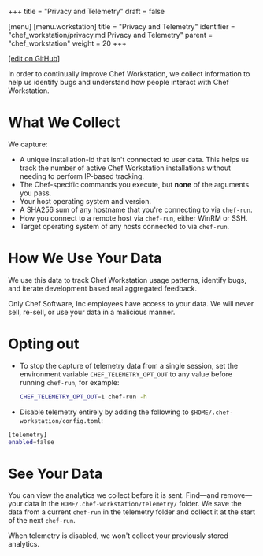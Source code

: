 +++
title = "Privacy and Telemetry"
draft = false

[menu]
  [menu.workstation]
    title = "Privacy and Telemetry"
    identifier = "chef_workstation/privacy.md Privacy and Telemetry"
    parent = "chef_workstation"
    weight = 20
+++

[\[edit on GitHub\]](https://github.com/chef/chef-workstation/blob/master/www/content/workstation/privacy.md)

In order to continually improve Chef Workstation, we collect information to help us identify bugs and understand how people interact with Chef Workstation.

What We Collect
===============

We capture:

* A unique installation-id that isn't connected to user data. This helps us track the number of active Chef Workstation installations without needing to perform IP-based tracking.
* The Chef-specific commands you execute, but **none** of the arguments you pass.
* Your host operating system and version.
* A SHA256 sum of any hostname that you're connecting to via `chef-run`.
* How you connect to a remote host via `chef-run`, either WinRM or SSH.
* Target operating system of any hosts connected to via `chef-run`.

How We Use Your Data
====================

We use this data to track Chef Workstation usage patterns, identify bugs, and iterate development based real aggregated feedback.

Only Chef Software, Inc employees have access to your data.
We will never sell, re-sell, or use your data in a malicious manner.

Opting out
==========

* To stop the capture of telemetry data from a single session, set the environment variable `CHEF_TELEMETRY_OPT_OUT` to any value before running `chef-run`, for example:

  ```bash
  CHEF_TELEMETRY_OPT_OUT=1 chef-run -h
  ```

* Disable telemetry entirely by adding the following to `$HOME/.chef-workstation/config.toml`:

```bash
[telemetry]
enabled=false
```

See Your Data
=============

You can view the analytics we collect before it is sent.
Find&#8212;and remove&#8212;your data in the `HOME/.chef-workstation/telemetry/` folder.
We save the data from a current `chef-run` in the telemetry folder and collect it at the start of the next `chef-run`.

When telemetry is disabled, we won't collect your previously stored analytics.

